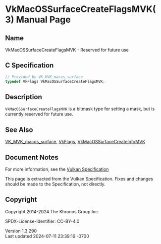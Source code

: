 # VkMacOSSurfaceCreateFlagsMVK(3) Manual Page

## Name

VkMacOSSurfaceCreateFlagsMVK - Reserved for future use



## <a href="#_c_specification" class="anchor"></a>C Specification

``` c
// Provided by VK_MVK_macos_surface
typedef VkFlags VkMacOSSurfaceCreateFlagsMVK;
```

## <a href="#_description" class="anchor"></a>Description

`VkMacOSSurfaceCreateFlagsMVK` is a bitmask type for setting a mask, but
is currently reserved for future use.

## <a href="#_see_also" class="anchor"></a>See Also

[VK_MVK_macos_surface](https://registry.khronos.org/vulkan/specs/1.3-extensions/man/html/VK_MVK_macos_surface.html),
[VkFlags](https://registry.khronos.org/vulkan/specs/1.3-extensions/man/html/VkFlags.html),
[VkMacOSSurfaceCreateInfoMVK](https://registry.khronos.org/vulkan/specs/1.3-extensions/man/html/VkMacOSSurfaceCreateInfoMVK.html)

## <a href="#_document_notes" class="anchor"></a>Document Notes

For more information, see the <a
href="https://registry.khronos.org/vulkan/specs/1.3-extensions/html/vkspec.html#VkMacOSSurfaceCreateFlagsMVK"
target="_blank" rel="noopener">Vulkan Specification</a>

This page is extracted from the Vulkan Specification. Fixes and changes
should be made to the Specification, not directly.

## <a href="#_copyright" class="anchor"></a>Copyright

Copyright 2014-2024 The Khronos Group Inc.

SPDX-License-Identifier: CC-BY-4.0

Version 1.3.290  
Last updated 2024-07-11 23:39:16 -0700

